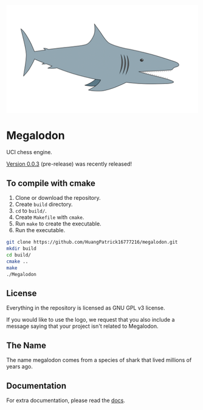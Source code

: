 ![logo](https://raw.githubusercontent.com/HuangPatrick16777216/megalodon/main/logo/logo_widescreen_light.png)

# Megalodon

UCI chess engine.

[Version 0.0.3][latest] (pre-release) was recently released!

## To compile with cmake

1. Clone or download the repository.
2. Create `build` directory.
3. `cd` to `build/`.
4. Create `Makefile` with `cmake`.
5. Run `make` to create the executable.
6. Run the executable.

``` bash
git clone https://github.com/HuangPatrick16777216/megalodon.git
mkdir build
cd build/
cmake ..
make
./Megalodon
```

## License

Everything in the repository is licensed as GNU GPL v3 license.

If you would like to use the logo, we request that you also include a message
saying that your project isn't related to Megalodon.

## The Name

The name megalodon comes from a species of shark that lived millions of years ago.

## Documentation

For extra documentation, please read the [docs][docs].

[docs]: https://huangpatrick16777216.github.io/megalodon/
[latest]: https://github.com/HuangPatrick16777216/megalodon/releases/latest
